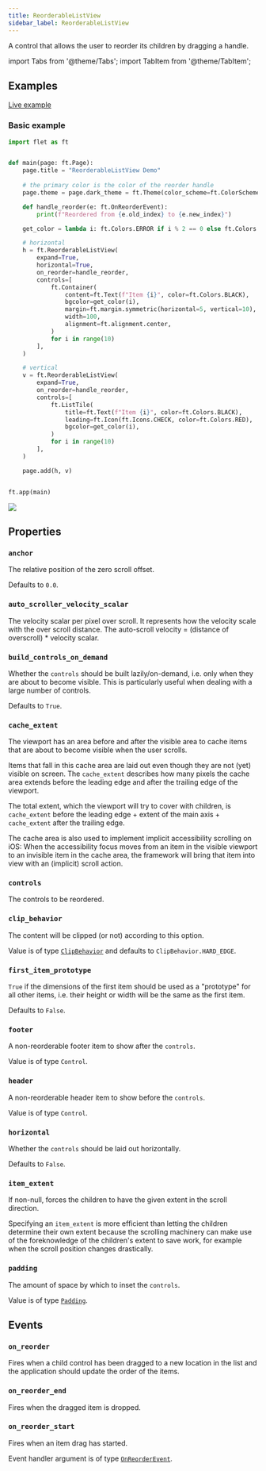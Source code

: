 ```yaml
---
title: ReorderableListView
sidebar_label: ReorderableListView
---
```


A control that allows the user to reorder its children by dragging a handle.

import Tabs from '@theme/Tabs';
import TabItem from '@theme/TabItem';

## Examples

[Live example](https://flet-controls-gallery.fly.dev/input/autofillgroup)

### Basic example

<Tabs groupId="language">
  <TabItem value="python" label="Python" default>

```python
import flet as ft


def main(page: ft.Page):
    page.title = "ReorderableListView Demo"
    
    # the primary color is the color of the reorder handle
    page.theme = page.dark_theme = ft.Theme(color_scheme=ft.ColorScheme(primary=ft.Colors.BLUE))

    def handle_reorder(e: ft.OnReorderEvent):
        print(f"Reordered from {e.old_index} to {e.new_index}")

    get_color = lambda i: ft.Colors.ERROR if i % 2 == 0 else ft.Colors.ON_ERROR_CONTAINER

    # horizontal
    h = ft.ReorderableListView(
        expand=True,
        horizontal=True,
        on_reorder=handle_reorder,
        controls=[
            ft.Container(
                content=ft.Text(f"Item {i}", color=ft.Colors.BLACK),
                bgcolor=get_color(i),
                margin=ft.margin.symmetric(horizontal=5, vertical=10),
                width=100,
                alignment=ft.alignment.center,
            )
            for i in range(10)
        ],
    )

    # vertical
    v = ft.ReorderableListView(
        expand=True,
        on_reorder=handle_reorder,
        controls=[
            ft.ListTile(
                title=ft.Text(f"Item {i}", color=ft.Colors.BLACK),
                leading=ft.Icon(ft.Icons.CHECK, color=ft.Colors.RED),
                bgcolor=get_color(i),
            )
            for i in range(10)
        ],
    )

    page.add(h, v)


ft.app(main)
```

  </TabItem>
</Tabs>

<img src="/img/docs/controls/reorderablelistview/reorderablelistview-example.gif" className="screenshot-40"/>

## Properties

### `anchor`

The relative position of the zero scroll offset.

Defaults to `0.0`.

### `auto_scroller_velocity_scalar`

The velocity scalar per pixel over scroll. It represents how the velocity scale with the over scroll distance. The auto-scroll velocity = (distance of overscroll) * velocity scalar.

### `build_controls_on_demand`

Whether the `controls` should be built lazily/on-demand, i.e. only when they are about to become visible. 
This is particularly useful when dealing with a large number of controls.

Defaults to `True`.

### `cache_extent`

The viewport has an area before and after the visible area to cache items that are about to become visible when the user scrolls.

Items that fall in this cache area are laid out even though they are not (yet) visible on screen. The `cache_extent` describes how many pixels the cache area extends before the leading edge and after the trailing edge of the viewport.

The total extent, which the viewport will try to cover with children, is `cache_extent` before the leading edge + extent of the main axis + `cache_extent` after the trailing edge.

The cache area is also used to implement implicit accessibility scrolling on iOS: When the accessibility focus moves from an item in the visible viewport to an invisible item in the cache area, the framework will bring that item into view with an (implicit) scroll action.

### `controls`

The controls to be reordered.

### `clip_behavior`

The content will be clipped (or not) according to this option.

Value is of type [`ClipBehavior`](/docs/reference/types/clipbehavior) and defaults to `ClipBehavior.HARD_EDGE`.

### `first_item_prototype`

`True` if the dimensions of the first item should be used as a "prototype" for all other items, i.e. their height or
width will be the same as the first item.

Defaults to `False`.

### `footer`

A non-reorderable footer item to show after the `controls`.

Value is of type `Control`.

### `header`

A non-reorderable header item to show before the `controls`.

Value is of type `Control`.

### `horizontal`

Whether the `controls` should be laid out horizontally.

Defaults to `False`.

### `item_extent`

If non-null, forces the children to have the given extent in the scroll direction.

Specifying an `item_extent` is more efficient than letting the children determine their own extent because the scrolling machinery can make use of the foreknowledge of the children's extent to save work, for example when the scroll position changes drastically.

### `padding`

The amount of space by which to inset the `controls`.

Value is of type [`Padding`](/docs/reference/types/padding).

## Events

### `on_reorder`

Fires when a child control has been dragged to a new location in the list and the application should update the order of the items.

### `on_reorder_end`

Fires when the dragged item is dropped.

### `on_reorder_start`

Fires when an item drag has started.

Event handler argument is of type [`OnReorderEvent`](/docs/reference/types/onreorderevent).

